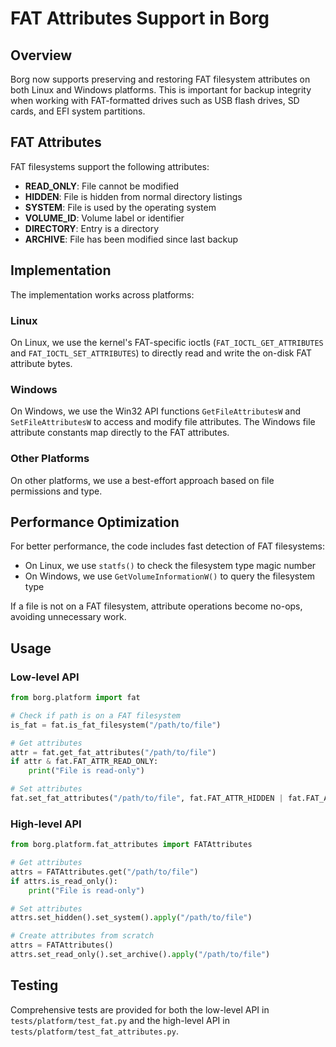 # FAT Attributes Support in Borg

## Overview

Borg now supports preserving and restoring FAT filesystem attributes on both Linux and Windows platforms. This is important for backup integrity when working with FAT-formatted drives such as USB flash drives, SD cards, and EFI system partitions.

## FAT Attributes

FAT filesystems support the following attributes:

- **READ_ONLY**: File cannot be modified
- **HIDDEN**: File is hidden from normal directory listings
- **SYSTEM**: File is used by the operating system
- **VOLUME_ID**: Volume label or identifier
- **DIRECTORY**: Entry is a directory
- **ARCHIVE**: File has been modified since last backup

## Implementation

The implementation works across platforms:

### Linux

On Linux, we use the kernel's FAT-specific ioctls (`FAT_IOCTL_GET_ATTRIBUTES` and `FAT_IOCTL_SET_ATTRIBUTES`) to directly read and write the on-disk FAT attribute bytes.

### Windows

On Windows, we use the Win32 API functions `GetFileAttributesW` and `SetFileAttributesW` to access and modify file attributes. The Windows file attribute constants map directly to the FAT attributes.

### Other Platforms

On other platforms, we use a best-effort approach based on file permissions and type.

## Performance Optimization

For better performance, the code includes fast detection of FAT filesystems:

- On Linux, we use `statfs()` to check the filesystem type magic number
- On Windows, we use `GetVolumeInformationW()` to query the filesystem type

If a file is not on a FAT filesystem, attribute operations become no-ops, avoiding unnecessary work.

## Usage

### Low-level API

```python
from borg.platform import fat

# Check if path is on a FAT filesystem
is_fat = fat.is_fat_filesystem("/path/to/file")

# Get attributes
attr = fat.get_fat_attributes("/path/to/file")
if attr & fat.FAT_ATTR_READ_ONLY:
    print("File is read-only")

# Set attributes
fat.set_fat_attributes("/path/to/file", fat.FAT_ATTR_HIDDEN | fat.FAT_ATTR_SYSTEM)
```

### High-level API

```python
from borg.platform.fat_attributes import FATAttributes

# Get attributes
attrs = FATAttributes.get("/path/to/file")
if attrs.is_read_only():
    print("File is read-only")

# Set attributes
attrs.set_hidden().set_system().apply("/path/to/file")

# Create attributes from scratch
attrs = FATAttributes()
attrs.set_read_only().set_archive().apply("/path/to/file")
```

## Testing

Comprehensive tests are provided for both the low-level API in `tests/platform/test_fat.py` and the high-level API in `tests/platform/test_fat_attributes.py`.
